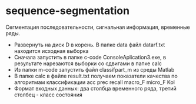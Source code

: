 # sequence-segmentation
Сегментация последовательности, сигнальная информация, временные ряды.

+ Развернуть на диск D в корень. В папке data файл datarf.txt находится исходная выборка
+ Сначала запустить в папке c-code  ConsoleAplication3.exe, в результате нарезаются выборки со сдвигами в папке calc
+ Из папки m-code запустить файл classifpart_m из среды Matlab
+ В папке calc в файле result.txt получаем показатели качества  по алгоритмам классификации acc prec recall macro_F micro_F Kol
+ Формат входных данных: два столбца временного ряда, третий столбец - класс состояния
